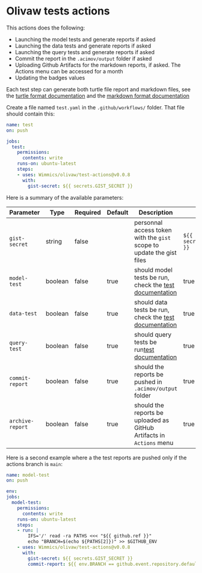 # Olivaw tests actions

This actions does the following:

* Launching the model tests and generate reports if asked
* Launching the data tests and generate reports if asked
* Launching the query tests and generate reports if asked
* Commit the report in the `.acimov/output` folder if asked
* Uploading Github Artifacts for the markdown reports, if asked. The Actions menu can be accessed for a month
* Updating the badges values

Each test step can generate both turtle file report and markdown files, see the [turtle format documentation](../docs/tests.md#11-turtle-format) and the [markdown format documentation](../docs/tests.md#12-markdown-format)

Create a file named `test.yaml` in the `.github/workflows/` folder. That file should contain this:

```yaml
name: test
on: push

jobs:
  test:
    permissions:
      contents: write
    runs-on: ubuntu-latest
    steps:
    - uses: Wimmics/olivaw/test-actions@v0.0.8
      with:
        gist-secret: ${{ secrets.GIST_SECRET }}
```

Here is a summary of the available parameters:

|Parameter|Type|Required|Default|Description|Example|
|---------|----|--------|-------|-----------|-------|
|`gist-secret`|string|false||personnal access token with the `gist` scope to update the gist files|`${{ secrets.GIST_SECRET }}`|
|`model-test`|boolean|false|true|should model tests be run, check the [test documentation](../docs/tests.md#21-model-tests)|true|
|`data-test`|boolean|false|true|should data tests be run, check the [test documentation](../docs/tests.md#22-data-tests)|true|
|`query-test`|boolean|false|true|should query tests be run[test documentation](../docs/tests.md#23-query-tests)|true|
|`commit-report`|boolean|false|true|should the reports be pushed in `.acimov/output` folder|true|
|`archive-report`|boolean|false|true|should the reports be uploaded as GitHub Artifacts in `Actions` menu|true|

Here is a second example where a the test reports are pushed only if the actions branch is `main`:

```yaml
name: model-test
on: push

env:
jobs:
  model-test:
    permissions:
      contents: write
    runs-on: ubuntu-latest
    steps:
    - run: |
        IFS='/' read -ra PATHS <<< "${{ github.ref }}"
        echo "BRANCH=$(echo ${PATHS[2]})" >> $GITHUB_ENV
    - uses: Wimmics/olivaw/test-actions@v0.0.8
      with:
        gist-secret: ${{ secrets.GIST_SECRET }}
        commit-report: ${{ env.BRANCH == github.event.repository.default_branch }}
```
